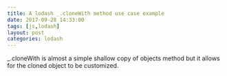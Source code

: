 ```yaml
---
title: A lodash _.cloneWith method use case example
date: 2017-09-28 14:33:00
tags: [js,lodash]
layout: post
categories: lodash
---
```


\_.cloneWith is almost a simple shallow copy of objects method but it allows for the cloned object to be customized.

<!-- more -->
